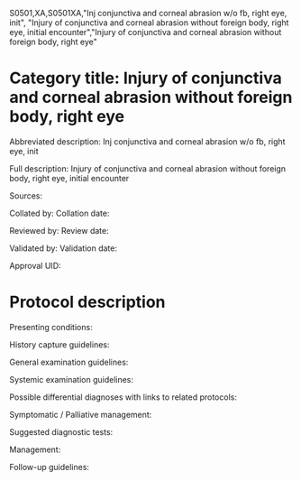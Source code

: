 S0501,XA,S0501XA,"Inj conjunctiva and corneal abrasion w/o fb, right eye, init", "Injury of conjunctiva and corneal abrasion without foreign body, right eye, initial encounter","Injury of conjunctiva and corneal abrasion without foreign body, right eye"
# Category title: Injury of conjunctiva and corneal abrasion without foreign body, right eye

Abbreviated description: Inj conjunctiva and corneal abrasion w/o fb, right eye, init

Full description: Injury of conjunctiva and corneal abrasion without foreign body, right eye, initial encounter

Sources:

Collated by:
Collation date:

Reviewed by:
Review date:

Validated by:
Validation date:

Approval UID:

# Protocol description

Presenting conditions:

History capture guidelines:

General examination guidelines:

Systemic examination guidelines:

Possible differential diagnoses with links to related protocols:

Symptomatic / Palliative management:

Suggested diagnostic tests:

Management:

Follow-up guidelines:
